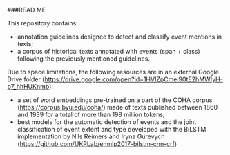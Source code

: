 ###READ ME

This repository contains:
- annotation guidelines designed to detect and classify event mentions in texts;
- a corpus of historical texts annotated with events (span + class) following the previously mentioned guidelines.

Due to space limitations, the following resources are in an external Google Drive folder (https://drive.google.com/open?id=1HVIZpCmei90tE2hMWIyH-b7_hhHUKnmb):
- a set of word embeddings pre-trained on a part of the COHA corpus (https://corpus.byu.edu/coha/) made of texts published between 1860 and 1939 for a total of more than 198 million tokens;
- best models for the automatic detection of events and the joint classification of event extent and type developed with the BiLSTM implementation by Nils Reimers and Iryna Gurevych (https://github.com/UKPLab/emnlp2017-bilstm-cnn-crf)
